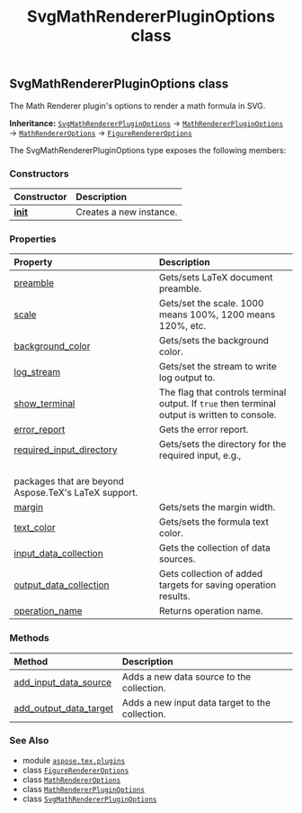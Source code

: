﻿---
title: SvgMathRendererPluginOptions class
second_title: Aspose.TeX for Python via .NET API References
description: 
type: docs
weight: 170
url: /python-net/aspose.tex.plugins/svgmathrendererpluginoptions/
is_root: false
---

## SvgMathRendererPluginOptions class

The Math Renderer plugin's options to render a math formula in SVG.



**Inheritance:** [`SvgMathRendererPluginOptions`](/tex/python-net/aspose.tex.plugins/svgmathrendererpluginoptions) → 
[`MathRendererPluginOptions`](/tex/python-net/aspose.tex.plugins/mathrendererpluginoptions) → 
[`MathRendererOptions`](/tex/python-net/aspose.tex.features/mathrendereroptions) → 
[`FigureRendererOptions`](/tex/python-net/aspose.tex.features/figurerendereroptions)



The SvgMathRendererPluginOptions type exposes the following members:

### Constructors
| Constructor | Description |
| :- | :- |
| [__init__](/tex/python-net/aspose.tex.plugins/svgmathrendererpluginoptions/__init__/#) | Creates a new instance. |


### Properties
| Property | Description |
| :- | :- |
| [preamble](/tex/python-net/aspose.tex.plugins/svgmathrendererpluginoptions/preamble) | Gets/sets LaTeX document preamble. |
| [scale](/tex/python-net/aspose.tex.plugins/svgmathrendererpluginoptions/scale) | Gets/set the scale. 1000 means 100%, 1200 means 120%, etc. |
| [background_color](/tex/python-net/aspose.tex.plugins/svgmathrendererpluginoptions/background_color) | Gets/sets the background color. |
| [log_stream](/tex/python-net/aspose.tex.plugins/svgmathrendererpluginoptions/log_stream) | Gets/set the stream to write log output to. |
| [show_terminal](/tex/python-net/aspose.tex.plugins/svgmathrendererpluginoptions/show_terminal) | The flag that controls terminal output. If `true` then terminal output is written to console. |
| [error_report](/tex/python-net/aspose.tex.plugins/svgmathrendererpluginoptions/error_report) | Gets the error report. |
| [required_input_directory](/tex/python-net/aspose.tex.plugins/svgmathrendererpluginoptions/required_input_directory) | Gets/sets the directory for the required input, e.g.,<br/>packages that are beyond Aspose.TeX's LaTeX support. |
| [margin](/tex/python-net/aspose.tex.plugins/svgmathrendererpluginoptions/margin) | Gets/sets the margin width. |
| [text_color](/tex/python-net/aspose.tex.plugins/svgmathrendererpluginoptions/text_color) | Gets/sets the formula text color. |
| [input_data_collection](/tex/python-net/aspose.tex.plugins/svgmathrendererpluginoptions/input_data_collection) | Gets the collection of data sources. |
| [output_data_collection](/tex/python-net/aspose.tex.plugins/svgmathrendererpluginoptions/output_data_collection) | Gets collection of added targets for saving operation results. |
| [operation_name](/tex/python-net/aspose.tex.plugins/svgmathrendererpluginoptions/operation_name) | Returns operation name. |


### Methods
| Method | Description |
| :- | :- |
| [add_input_data_source](/tex/python-net/aspose.tex.plugins/svgmathrendererpluginoptions/add_input_data_source/#aspose.tex.plugins.IDataSource) | Adds a new data source to the collection. |
| [add_output_data_target](/tex/python-net/aspose.tex.plugins/svgmathrendererpluginoptions/add_output_data_target/#aspose.tex.plugins.IDataSource) | Adds a new input data target to the collection. |



### See Also
* module [`aspose.tex.plugins`](..)
* class [`FigureRendererOptions`](/tex/python-net/aspose.tex.features/figurerendereroptions)
* class [`MathRendererOptions`](/tex/python-net/aspose.tex.features/mathrendereroptions)
* class [`MathRendererPluginOptions`](/tex/python-net/aspose.tex.plugins/mathrendererpluginoptions)
* class [`SvgMathRendererPluginOptions`](/tex/python-net/aspose.tex.plugins/svgmathrendererpluginoptions)
